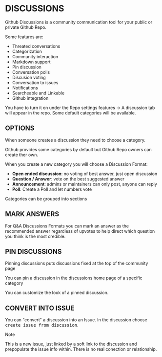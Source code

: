 # DISCUSSIONS

Github Discussions is a community communication tool for your public or private Github Repo.

Some features are:
- Threated conversations
- Categorization
- Community interaction
- Markdown support
- Pin discussion
- Conversation polls
- Discusion voting
- Conversation to issues
- Notifications
- Searcheable and Linkable
- Github integration

You have to turn it on under the Repo settings features -> A discussion tab will appear in the repo. Some default categories will be available.


## OPTIONS

When someone creates a discussion they need to choose a category.

Github provides some categories by default but Github Repo owners can create ther own.

When you create a new category you will choose a Discussion Format:
- **Open ended discussion**: no voting of best answer, just open discussion
- **Question / Answer**: vote on the best suggested answer
- **Announcement**: admins or maintainers can only post, anyone can reply
- **Poll**: Create a Poll and let numbers vote

Categories can be grouped into sections

## MARK ANSWERS

For Q&A Discussions Formats you can mark an answer as the recommended answer regardless of upvotes to help direct which question you think is the most credible.


## PIN DISCUSSIONS

Pinning discussions puts discussions fixed at the top of the community page

You can pin a discussion in the discussions home page of a specific category

You can customize the look of a pinned discussion.


## CONVERT INTO ISSUE

You can "convert" a discussion into an Issue. In the discussion choose <kbd>create issue from discussion</kbd>.

> [!NOTE]  
> This is a new issue, just linked by a soft link to the discussion and prepopulate the issue info within. There is no real conection or relationship.
